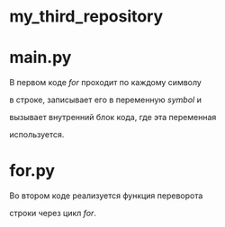 # my_third_repository

# main.py
В первом коде *for* проходит по каждому символу

в строке, записывает его в переменную *symbol* и

вызывает внутренний блок кода, где эта переменная

используется.

# for.py

Во втором коде реализуется функция переворота

строки через цикл *for*.
